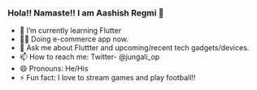 ### Hola!! Namaste!! I am Aashish Regmi 👋


- 🌱 I’m currently learning Flutter
- 👨‍🔧 Doing e-commerce app now.
- 💬 Ask me about Fluttter and upcoming/recent tech gadgets/devices.
- 📫 How to reach me: Twitter- @jungali_op
- 😄 Pronouns: He/His
- ⚡ Fun fact: I love to stream games and play football!!

